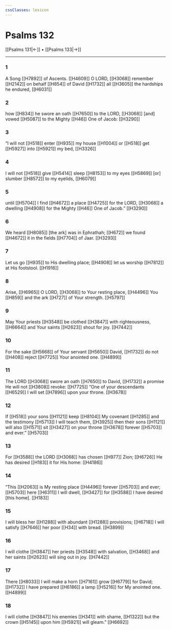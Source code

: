 ```yaml
---
cssClasses: lexicon
---
```


# Psalms 132

[[Psalms 131|←]] • [[Psalms 133|→]]

---

### 1
A Song [[H7892]] of Ascents. [[H4609]] O LORD, [[H3068]] remember [[H2142]] on behalf [[H854]] of David [[H1732]] all [[H3605]] the hardships he endured, [[H6031]]

### 2
how [[H834]] he swore an oath [[H7650]] to the LORD, [[H3068]] [and] vowed [[H5087]] to the Mighty [[H46]] One of Jacob: [[H3290]]

### 3
“I will not [[H518]] enter [[H935]] my house [[H1004]] or [[H518]] get [[H5927]] into [[H5921]] my bed, [[H3326]]

### 4
I will not [[H518]] give [[H5414]] sleep [[H8153]] to my eyes [[H5869]] [or] slumber [[H8572]] to my eyelids, [[H6079]]

### 5
until [[H5704]] I find [[H4672]] a place [[H4725]] for the LORD, [[H3068]] a dwelling [[H4908]] for the Mighty [[H46]] One of Jacob.” [[H3290]]

### 6
We heard [[H8085]] [the ark] was in Ephrathah; [[H672]] we found [[H4672]] it in the fields [[H7704]] of Jaar. [[H3293]]

### 7
Let us go [[H935]] to His dwelling place; [[H4908]] let us worship [[H7812]] at His footstool. [[H1916]]

### 8
Arise, [[H6965]] O LORD, [[H3068]] to Your resting place, [[H4496]] You [[H859]] and the ark [[H727]] of Your strength. [[H5797]]

### 9
May Your priests [[H3548]] be clothed [[H3847]] with righteousness, [[H6664]] and Your saints [[H2623]] shout for joy. [[H7442]]

### 10
For the sake [[H5668]] of Your servant [[H5650]] David, [[H1732]] do not [[H408]] reject [[H7725]] Your anointed one. [[H4899]]

### 11
The LORD [[H3068]] swore an oath [[H7650]] to David, [[H1732]] a promise He will not [[H3808]] revoke: [[H7725]] “One of your descendants [[H6529]] I will set [[H7896]] upon your throne. [[H3678]]

### 12
If [[H518]] your sons [[H1121]] keep [[H8104]] My covenant [[H1285]] and the testimony [[H5713]] I will teach them, [[H3925]] then their sons [[H1121]] will also [[H1571]] sit [[H3427]] on your throne [[H3678]] forever [[H5703]] and ever.” [[H5703]]

### 13
For [[H3588]] the LORD [[H3068]] has chosen [[H977]] Zion; [[H6726]] He has desired [[H183]] it for His home: [[H4186]]

### 14
“This [[H2063]] is My resting place [[H4496]] forever [[H5703]] and ever; [[H5703]] here [[H6311]] I will dwell, [[H3427]] for [[H3588]] I have desired [this home]. [[H183]]

### 15
I will bless her [[H1288]] with abundant [[H1288]] provisions; [[H6718]] I will satisfy [[H7646]] her poor [[H34]] with bread. [[H3899]]

### 16
I will clothe [[H3847]] her priests [[H3548]] with salvation, [[H3468]] and her saints [[H2623]] will sing out in joy. [[H7442]]

### 17
There [[H8033]] I will make a horn [[H7161]] grow [[H6779]] for David; [[H1732]] I have prepared [[H6186]] a lamp [[H5216]] for My anointed one. [[H4899]]

### 18
I will clothe [[H3847]] his enemies [[H341]] with shame, [[H1322]] but the crown [[H5145]] upon him [[H5921]] will gleam.” [[H6692]]

